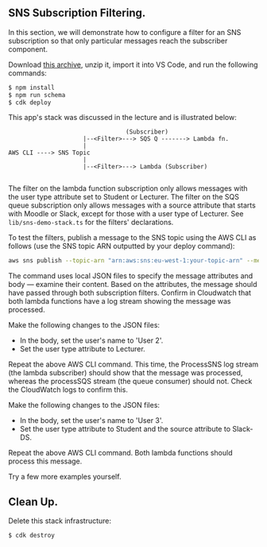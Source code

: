 ## SNS Subscription Filtering.

In this section, we will demonstrate how to configure a filter for an SNS subscription so that only particular messages reach the subscriber component.

Download [this archive][snsstart], unzip it, import it into VS Code, and run the following commands:
~~~bash
$ npm install
$ npm run schema
$ cdk deploy
~~~
This app's stack was discussed in the lecture and is illustrated below:
~~~
                                 (Subscriber)
                     |--<Filter>---> SQS Q -------> Lambda fn.
                     |
AWS CLI ----> SNS Topic 
                     |
                     |--<Filter>---> Lambda (Subscriber)
                 
~~~

The filter on the lambda function subscription only allows messages with the user type attribute set to Student or Lecturer. The filter on the SQS queue subscription only allows messages with a source attribute that starts with Moodle or Slack, except for those with a user type of Lecturer. See `lib/sns-demo-stack.ts` for the filters' declarations. 

To test the filters, publish a message to the SNS topic using the AWS CLI as follows (use the SNS topic ARN outputted by your deploy command):
~~~bash
aws sns publish --topic-arn "arn:aws:sns:eu-west-1:your-topic-arn" --message-attributes file://attributes.json --message file://message.json
~~~
The command uses local JSON files to specify the message attributes and body — examine their content. Based on the attributes, the message should have passed through both subscription filters. Confirm in Cloudwatch that both lambda functions have a log stream showing the message was processed.

Make the following changes to the JSON files:
+ In the body, set the user's name to 'User 2'.
+ Set the user type attribute to Lecturer.

Repeat the above AWS CLI command. This time, the ProcessSNS log stream (the lambda subscriber) should show that the message was processed, whereas the processSQS stream (the queue consumer) should not. Check the CloudWatch logs to confirm this.

Make the following changes to the JSON files:
+ In the body, set the user's name to 'User 3'.
+ Set the user type attribute to Student and the source attribute to Slack-DS.

Repeat the above AWS CLI command. Both lambda functions should process this message.

Try a few more examples yourself.

## Clean Up.

Delete this stack infrastructure:
~~~bash
$ cdk destroy
~~~


[snsstart]: ./img/snsstart.zip
[snsdlq]: ./img/snsdlq.png
[retries]: ./img/retries.png
